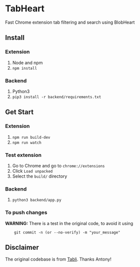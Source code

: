 # TabHeart
Fast Chrome extension tab filtering and search using BlobHeart

## Install

### Extension
1. Node and npm
2. `npm install`

### Backend
1. Python3
2. `pip3 install -r backend/requirements.txt`

## Get Start

### Extension
1. `npm run build-dev`
2. `npm run watch`

### Test extension
1. Go to Chrome and go to `chrome://extensions`
2. Click `Load unpacked`
3. Select the `build/` directory

### Backend
1. `python3 backend/app.py`

### To push changes
**WARNING:** There is a test in the original code, to avoid it using
```
    git commit -n (or --no-verify) -m "your_message"
```

## Disclaimer

The original codebase is from [Tabli](http://antonycourtney.github.io/tabli/). Thanks Antony!